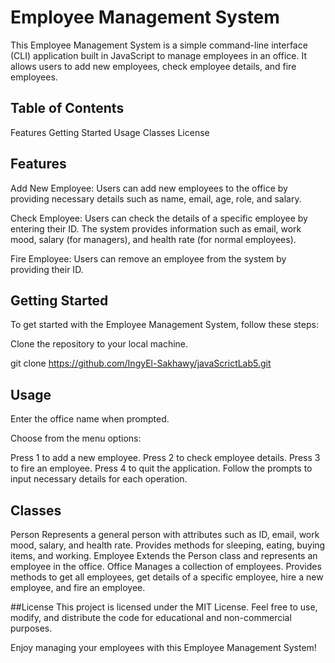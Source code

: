 # Employee Management System
This Employee Management System is a simple command-line interface (CLI) application built in JavaScript to manage employees in an office. 
It allows users to add new employees, check employee details, and fire employees.

## Table of Contents

Features
Getting Started
Usage
Classes
License

## Features
Add New Employee: Users can add new employees to the office by providing necessary details such as name, email, age, role, and salary.

Check Employee: Users can check the details of a specific employee by entering their ID. The system provides information such as email, work mood, salary (for managers), and health rate (for normal employees).

Fire Employee: Users can remove an employee from the system by providing their ID.

## Getting Started
To get started with the Employee Management System, follow these steps:

Clone the repository to your local machine.

git clone https://github.com/IngyEl-Sakhawy/javaScrictLab5.git


## Usage
Enter the office name when prompted.

Choose from the menu options:

Press 1 to add a new employee.
Press 2 to check employee details.
Press 3 to fire an employee.
Press 4 to quit the application.
Follow the prompts to input necessary details for each operation.

## Classes
Person
Represents a general person with attributes such as ID, email, work mood, salary, and health rate.
Provides methods for sleeping, eating, buying items, and working.
Employee
Extends the Person class and represents an employee in the office.
Office
Manages a collection of employees.
Provides methods to get all employees, get details of a specific employee, hire a new employee, and fire an employee.


##License
This project is licensed under the MIT License. Feel free to use, modify, and distribute the code for educational and non-commercial purposes.

Enjoy managing your employees with this Employee Management System!
